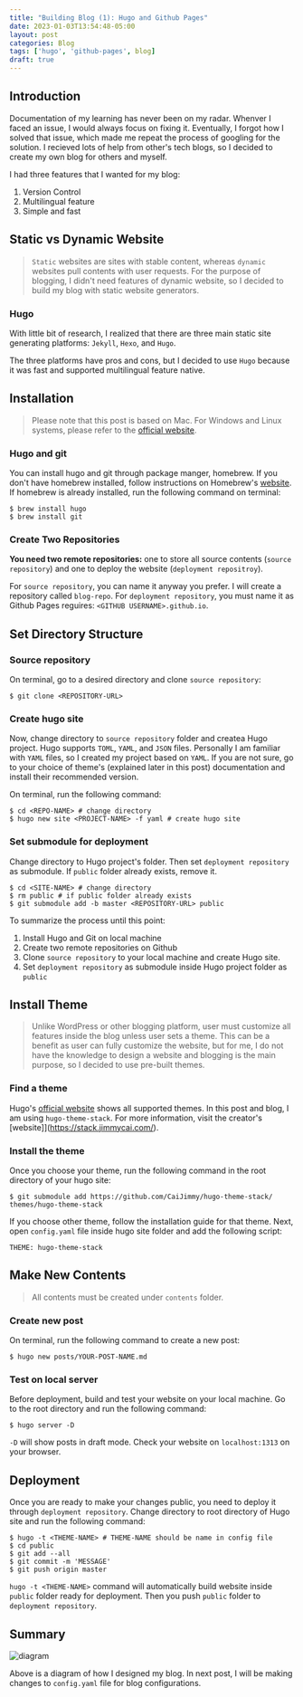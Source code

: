 ```yaml
---
title: "Building Blog (1): Hugo and Github Pages"
date: 2023-01-03T13:54:48-05:00
layout: post
categories: Blog
tags: ['hugo', 'github-pages', blog]
draft: true
---
```


## Introduction
Documentation of my learning has never been on my radar. Whenver I faced an issue, I would always focus on fixing it. Eventually, I forgot how I solved that issue, which made me repeat the process of googling for the solution. I recieved lots of help from other's tech blogs, so I decided to create my own blog for others and myself. 

I had three features that I wanted for my blog:
1. Version Control
2. Multilingual feature
3. Simple and fast

## Static vs Dynamic Website
> `Static` websites are sites with stable content, whereas `dynamic` websites pull contents with user requests. For the purpose of blogging, I didn't need features of dynamic website, so I decided to build my blog with static website generators. 

### Hugo
With little bit of research, I realized that there are three main static site generating platforms: `Jekyll`, `Hexo`, and `Hugo`.

The three platforms have pros and cons, but I decided to use `Hugo` because it was fast and supported multilingual feature native. 

## Installation
>Please note that this post is based on Mac. For Windows and Linux systems, please refer to the [official website](https://gohugo.io/installation/).

### Hugo and git
You can install hugo and git through package manger, homebrew. If you don't have homebrew installed, follow instructions on Homebrew's [website](https://brew.sh/). If homebrew is already installed, run the following command on terminal:
```
$ brew install hugo
$ brew install git
```

### Create Two Repositories
**You need two remote repositories:** one to store all source contents (`source repository`) and one to deploy the website (`deployment repositroy`).

For `source repository`, you can name it anyway you prefer. I will create a repository called `blog-repo`. 
For `deployment repository`, you must name it as Github Pages reguires: `<GITHUB USERNAME>.github.io`.

## Set Directory Structure

### Source repository
On terminal, go to a desired directory and clone `source repository`: 
```
$ git clone <REPOSITORY-URL>
```

### Create hugo site
Now, change directory to `source repository` folder and createa Hugo project. Hugo supports `TOML`, `YAML`, and `JSON` files. Personally I am familiar with `YAML` files, so I created my project based on `YAML`. If you are not sure, go to your choice of theme's (explained later in this post) documentation and install their recommended version.

On terminal, run the following command:
```
$ cd <REPO-NAME> # change directory
$ hugo new site <PROJECT-NAME> -f yaml # create hugo site
```

### Set submodule for deployment
Change directory to Hugo project's folder. Then set `deployment repository` as submodule. If `public` folder already exists, remove it.
```
$ cd <SITE-NAME> # change directory
$ rm public # if public folder already exists
$ git submodule add -b master <REPOSITORY-URL> public 
```

To summarize the process until this point:
1. Install Hugo and Git on local machine
2. Create two remote repositories on Github
3. Clone `source repository` to your local machine and create Hugo site.
4. Set `deployment repository` as submodule inside Hugo project folder as `public`

## Install Theme
> Unlike WordPress or other blogging platform, user must customize all features inside the blog unless user sets a theme. This can be a benefit as user can fully customize the website, but for me, I do not have the knowledge to design a website and blogging is the main purpose, so I decided to use pre-built themes.

### Find a theme
Hugo's [official website](https://themes.gohugo.io/) shows all supported themes. In this post and blog, I am using `hugo-theme-stack`. For more information, visit the creator's [website]](https://stack.jimmycai.com/).

### Install the theme
Once you choose your theme, run the following command in the root directory of your hugo site:
```
$ git submodule add https://github.com/CaiJimmy/hugo-theme-stack/ themes/hugo-theme-stack
```
If you choose other theme, follow the installation guide for that theme. Next, open `config.yaml` file inside hugo site folder and add the following script:
```
THEME: hugo-theme-stack
```

## Make New Contents
> All contents must be created under `contents` folder.

### Create new post
On terminal, run the following command to create a new post:
```
$ hugo new posts/YOUR-POST-NAME.md
```

### Test on local server
Before deployment, build and test your website on your local machine. Go to the root directory and run the following command:
```
$ hugo server -D
```
`-D` will show posts in draft mode. Check your website on `localhost:1313` on your browser.

## Deployment
Once you are ready to make your changes public, you need to deploy it through `deployment repository`. Change directory to root directory of Hugo site and run the following command:
```
$ hugo -t <THEME-NAME> # THEME-NAME should be name in config file
$ cd public
$ git add --all
$ git commit -m 'MESSAGE'
$ git push origin master
```
`hugo -t <THEME-NAME>` command will automatically build website inside `public` folder ready for deployment. Then you push `public` folder to `deployment repository`.

## Summary
![diagram](/img/2023/build-blog-1/blog-diagram.png)

Above is a diagram of how I designed my blog. In next post, I will be making changes to `config.yaml` file for blog configurations.